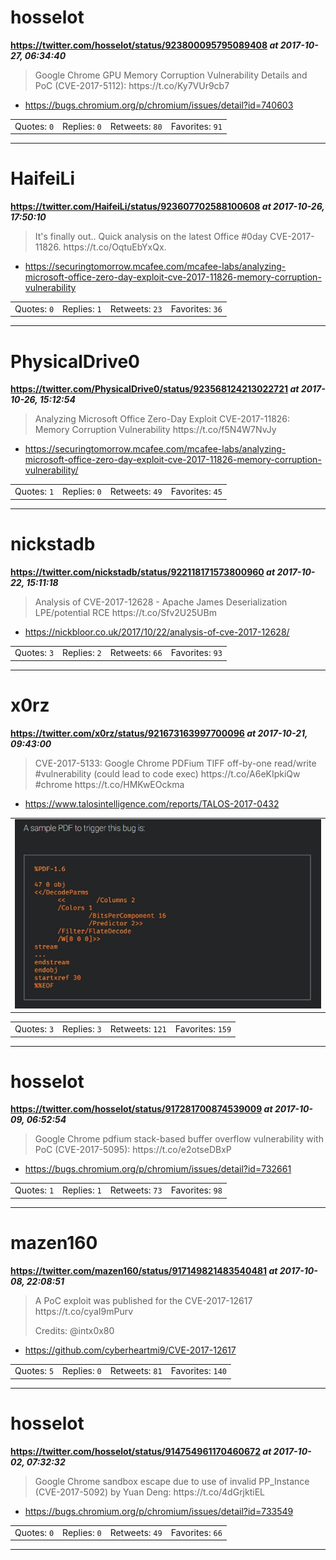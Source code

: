 # hosselot
**https://twitter.com/hosselot/status/923800095795089408 _at 2017-10-27, 06:34:40_**
<blockquote>
Google Chrome GPU Memory Corruption Vulnerability Details and PoC (CVE-2017-5112):
https://t.co/Ky7VUr9cb7
</blockquote>

* https://bugs.chromium.org/p/chromium/issues/detail?id=740603

<table><tr>
<td>Quotes: <code>0</code></td>
<td>Replies: <code>0</code></td>
<td>Retweets: <code>80</code></td>
<td>Favorites: <code>91</code></td>
</tr></table>

---

# HaifeiLi
**https://twitter.com/HaifeiLi/status/923607702588100608 _at 2017-10-26, 17:50:10_**
<blockquote>
It's finally out.. Quick analysis on the latest Office #0day CVE-2017-11826. https://t.co/OqtuEbYxQx.
</blockquote>

* https://securingtomorrow.mcafee.com/mcafee-labs/analyzing-microsoft-office-zero-day-exploit-cve-2017-11826-memory-corruption-vulnerability

<table><tr>
<td>Quotes: <code>0</code></td>
<td>Replies: <code>1</code></td>
<td>Retweets: <code>23</code></td>
<td>Favorites: <code>36</code></td>
</tr></table>

---

# PhysicalDrive0
**https://twitter.com/PhysicalDrive0/status/923568124213022721 _at 2017-10-26, 15:12:54_**
<blockquote>
Analyzing Microsoft Office Zero-Day Exploit CVE-2017-11826: Memory Corruption Vulnerability https://t.co/f5N4W7NvJy
</blockquote>

* https://securingtomorrow.mcafee.com/mcafee-labs/analyzing-microsoft-office-zero-day-exploit-cve-2017-11826-memory-corruption-vulnerability/

<table><tr>
<td>Quotes: <code>1</code></td>
<td>Replies: <code>0</code></td>
<td>Retweets: <code>49</code></td>
<td>Favorites: <code>45</code></td>
</tr></table>

---

# nickstadb
**https://twitter.com/nickstadb/status/922118171573800960 _at 2017-10-22, 15:11:18_**
<blockquote>
Analysis of CVE-2017-12628 - Apache James Deserialization LPE/potential RCE https://t.co/Sfv2U25UBm
</blockquote>

* https://nickbloor.co.uk/2017/10/22/analysis-of-cve-2017-12628/

<table><tr>
<td>Quotes: <code>3</code></td>
<td>Replies: <code>2</code></td>
<td>Retweets: <code>66</code></td>
<td>Favorites: <code>93</code></td>
</tr></table>

---

# x0rz
**https://twitter.com/x0rz/status/921673163997700096 _at 2017-10-21, 09:43:00_**
<blockquote>
CVE-2017-5133: Google Chrome PDFium TIFF off-by-one read/write #vulnerability (could lead to code exec) https://t.co/A6eKIpkiQw #chrome https://t.co/HMKwEOckma
</blockquote>

* https://www.talosintelligence.com/reports/TALOS-2017-0432

<table><tr>
<td><img src="pictures/2768ffad51fe9cf4483a8f09aeabe326c7039f0521be5a8513344dad7e6152c4.jpg" alt="2768ffad51fe9cf4483a8f09aeabe326c7039f0521be5a8513344dad7e6152c4.jpg"></td>
</table></tr>
<table><tr>
<td>Quotes: <code>3</code></td>
<td>Replies: <code>3</code></td>
<td>Retweets: <code>121</code></td>
<td>Favorites: <code>159</code></td>
</tr></table>

---

# hosselot
**https://twitter.com/hosselot/status/917281700874539009 _at 2017-10-09, 06:52:54_**
<blockquote>
Google Chrome pdfium stack-based buffer overflow vulnerability with PoC (CVE-2017-5095):
https://t.co/e2otseDBxP
</blockquote>

* https://bugs.chromium.org/p/chromium/issues/detail?id=732661

<table><tr>
<td>Quotes: <code>1</code></td>
<td>Replies: <code>1</code></td>
<td>Retweets: <code>73</code></td>
<td>Favorites: <code>98</code></td>
</tr></table>

---

# mazen160
**https://twitter.com/mazen160/status/917149821483540481 _at 2017-10-08, 22:08:51_**
<blockquote>
A PoC exploit was published for the CVE-2017-12617
https://t.co/cyaI9mPurv

Credits: @intx0x80
</blockquote>

* https://github.com/cyberheartmi9/CVE-2017-12617

<table><tr>
<td>Quotes: <code>5</code></td>
<td>Replies: <code>0</code></td>
<td>Retweets: <code>81</code></td>
<td>Favorites: <code>140</code></td>
</tr></table>

---

# hosselot
**https://twitter.com/hosselot/status/914754961170460672 _at 2017-10-02, 07:32:32_**
<blockquote>
Google Chrome sandbox escape due to use of invalid PP_Instance (CVE-2017-5092) by Yuan Deng:
https://t.co/4dGrjktiEL
</blockquote>

* https://bugs.chromium.org/p/chromium/issues/detail?id=733549

<table><tr>
<td>Quotes: <code>0</code></td>
<td>Replies: <code>0</code></td>
<td>Retweets: <code>49</code></td>
<td>Favorites: <code>66</code></td>
</tr></table>

---


